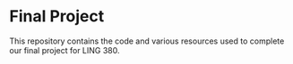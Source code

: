 # Final Project

This repository contains the code and various resources used to complete our
final project for LING 380. 

